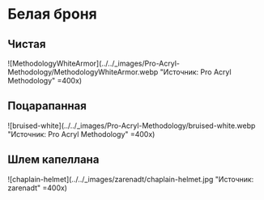 # Белая броня

## Чистая

![MethodologyWhiteArmor](../../_images/Pro-Acryl-Methodology/MethodologyWhiteArmor.webp "Источник: Pro Acryl Methodology" =400x)

## Поцарапанная

![bruised-white](../../_images/Pro-Acryl-Methodology/bruised-white.webp "Источник: Pro Acryl Methodology" =400x)

## Шлем капеллана 

![chaplain-helmet](../../_images/zarenadt/chaplain-helmet.jpg "Источник: zarenadt" =400x)
